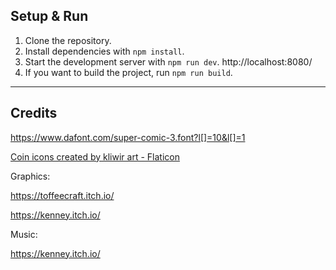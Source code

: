 
## Setup & Run

1. Clone the repository.
2. Install dependencies with `npm install`.
3. Start the development server with `npm run dev`. http://localhost:8080/
4. If you want to build the project, run `npm run build`.

---

## Credits

https://www.dafont.com/super-comic-3.font?l[]=10&l[]=1

<a href="https://www.flaticon.com/free-icons/coin" title="coin icons">Coin icons created by kliwir art - Flaticon</a>

Graphics:

https://toffeecraft.itch.io/

https://kenney.itch.io/

Music:

https://kenney.itch.io/
